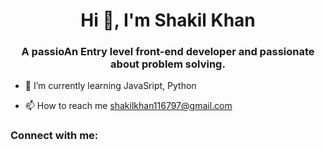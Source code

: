 <h1 align="center">Hi 👋, I'm Shakil Khan</h1>
<h3 align="center">A passioAn Entry level front-end developer and passionate about problem solving.</h3>

- 🌱 I’m currently learning JavaSript, Python

- 📫 How to reach me shakilkhan116797@gmail.com

<h3 align="left">Connect with me:</h3>
<p align="left">
</p>
